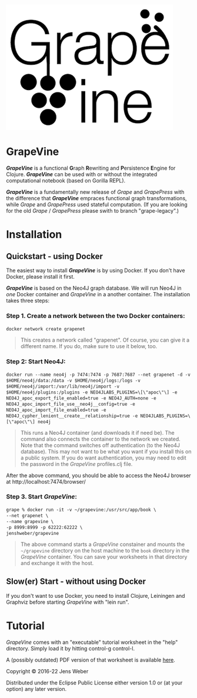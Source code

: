 ![logo](https://raw.githubusercontent.com/jenshweber/grape/fgrape/resources/gv-logo.png)
# GrapeVine

**_GrapeVine_** is a functional **G**raph **R**ewriting and **P**ersistence **E**ngine for Clojure.  _**GrapeVine**_ can be used with or without the integrated computational notebook (based on Gorilla REPL). 

**_GrapeVine_** is a fundamentally new release of _Grape_ and _GrapePress_ with the difference that **_GrapeVine_** empraces functional graph transformations, while  _Grape_ and _GrapePress_ used stateful computation. (If you are looking for the old _Grape_ / _GrapePress_ please swith to branch "grape-legacy".)

# Installation

## Quickstart - using Docker

The easiest way to install **_GrapeVine_** is by using Docker. If you don't have Docker, please install it first.

 **_GrapeVine_** is based on the Neo4J graph database. We will run Neo4J in _one_ Docker container and _GrapeVine_ in a another container. The installation takes three steps:
 
 ### Step 1. Create a network between the two Docker containers:    
 ``docker network create grapenet`` 
 
 > This creates a network called "grapenet". Of course, you can give it a different name. If you do, make sure to use it below, too.

### Step 2: Start Neo4J:

```
docker run --name neo4j -p 7474:7474 -p 7687:7687 --net grapenet -d -v $HOME/neo4j/data:/data -v $HOME/neo4j/logs:/logs -v $HOME/neo4j/import:/var/lib/neo4j/import -v $HOME/neo4j/plugins:/plugins -e NEO4JLABS_PLUGINS=\[\"apoc\"\] -e NEO4J_apoc_export_file_enabled=true -e NEO4J_AUTH=none -e NEO4J_apoc_import_file_use__neo4j__config=true -e NEO4J_apoc_import_file_enabled=true -e NEO4J_cypher_lenient__create__relationship=true -e NEO4JLABS_PLUGINS=\[\"apoc\"\] neo4j
 ```

> This runs a Neo4J container (and downloads it if need be). The command also connects the container to the network we created. Note that the command switches off authentication (to the Neo4J database). This may not want to be what you want if you install this on a public system. If you do want authentication, you may need to edit the password in the _GrapeVine_ profiles.clj file.

After the above command, you should be able to access the Neo4J browser at http://localhost:7474/browser/

### Step 3. Start _GrapeVine_:
 
```
grape % docker run -it -v ~/grapevine:/usr/src/app/book \
--net grapenet \
--name grapevine \
-p 8999:8999 -p 62222:62222 \
jenshweber/grapevine
```

> The above command starts a _GrapeVine_ constainer and mounts the `~/grapevine` directory on the host machine to the `book` directory in the _GrapeVine_ container. You can save your worksheets in that directory and exchange it with the host.

## Slow(er) Start - without using Docker

If you don't want to use Docker, you need to install Clojure, Leiningen and Graphviz before starting _GrapeVine_ with "lein run".

# Tutorial

_GrapeVine_ comes with an "executable" tutorial worksheet in the "help" directory. Simply load it by hitting control-g control-l.

A (possibly outdated) PDF version of that worksheet is available [here](https://github.com/jenshweber/grape/blob/master/doc/tutoria-archive.pdf).



Copyright © 2016-22 Jens Weber

Distributed under the Eclipse Public License either version 1.0 or (at
your option) any later version.

